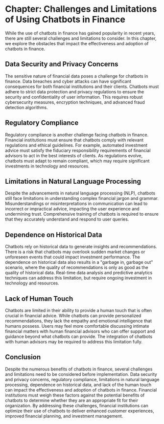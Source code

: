 Chapter: Challenges and Limitations of Using Chatbots in Finance
================================================================

While the use of chatbots in finance has gained popularity in recent years, there are still several challenges and limitations to consider. In this chapter, we explore the obstacles that impact the effectiveness and adoption of chatbots in finance.

Data Security and Privacy Concerns
----------------------------------

The sensitive nature of financial data poses a challenge for chatbots in finance. Data breaches and cyber attacks can have significant consequences for both financial institutions and their clients. Chatbots must adhere to strict data protection and privacy regulations to ensure the security and confidentiality of user information. This requires robust cybersecurity measures, encryption techniques, and advanced fraud detection algorithms.

Regulatory Compliance
---------------------

Regulatory compliance is another challenge facing chatbots in finance. Financial institutions must ensure that chatbots comply with relevant regulations and ethical guidelines. For example, automated investment advice must satisfy the fiduciary responsibility requirements of financial advisors to act in the best interests of clients. As regulations evolve, chatbots must adapt to remain compliant, which may require significant investments in technology and resources.

Limitations in Natural Language Processing
------------------------------------------

Despite the advancements in natural language processing (NLP), chatbots still face limitations in understanding complex financial jargon and grammar. Misunderstandings or misinterpretations in communication can lead to incorrect or impractical advice, impacting the user experience and undermining trust. Comprehensive training of chatbots is required to ensure that they accurately understand and respond to user queries.

Dependence on Historical Data
-----------------------------

Chatbots rely on historical data to generate insights and recommendations. There is a risk that chatbots may overlook sudden market changes or unforeseen events that could impact investment performance. The dependence on historical data also results in a "garbage in, garbage out" scenario, where the quality of recommendations is only as good as the quality of historical data. Real-time data analysis and predictive analytics techniques can address this limitation, but require ongoing investment in technology and resources.

Lack of Human Touch
-------------------

Chatbots are limited in their ability to provide a human touch that is often crucial in financial advice. While chatbots can provide personalized recommendations, they lack the empathy and emotional intelligence that humans possess. Users may feel more comfortable discussing intimate financial matters with human financial advisors who can offer support and guidance beyond what chatbots can provide. The integration of chatbots with human advisors may be required to address this limitation fully.

Conclusion
----------

Despite the numerous benefits of chatbots in finance, several challenges and limitations need to be considered before implementation. Data security and privacy concerns, regulatory compliance, limitations in natural language processing, dependence on historical data, and lack of the human touch can impact the effectiveness and adoption of chatbots in finance. Financial institutions must weigh these factors against the potential benefits of chatbots to determine whether they are an appropriate fit for their organization. By addressing these challenges, financial institutions can optimize their use of chatbots to deliver enhanced customer experiences, improved financial planning, and investment management.
